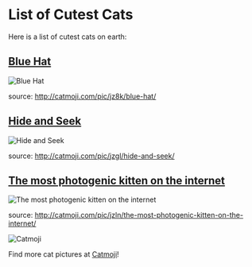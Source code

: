 
List of Cutest Cats
===================

Here is a list of cutest cats on earth:

## [Blue Hat](/images/blue-hat.jpg)

![Blue Hat](/thumbnails/blue-hat.jpg)

source: http://catmoji.com/pic/jz8k/blue-hat/

## [Hide and Seek](/images/hide-and-seek.jpg)

![Hide and Seek](/thumbnails/hide-and-seek.jpg)

source: http://catmoji.com/pic/jzgl/hide-and-seek/

## [The most photogenic kitten on the internet](/images/photogenic-kitten.jpg)

![The most photogenic kitten on the internet](/thumbnails/photogenic-kitten.jpg)

source: http://catmoji.com/pic/jzln/the-most-photogenic-kitten-on-the-internet/

![Catmoji](/thumbnails/catmoji-logo.jpg)

Find more cat pictures at [Catmoji](http://catmoji.com)!